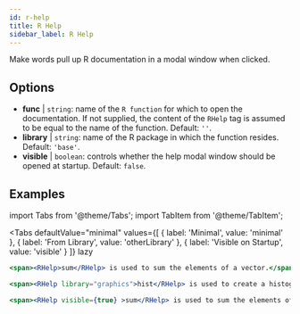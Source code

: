 ```yaml
---
id: r-help
title: R Help
sidebar_label: R Help
---
```


Make words pull up R documentation in a modal window when clicked.

## Options

* __func__ | `string`: name of the `R function` for which to open the documentation. If not supplied, the content of the `RHelp` tag is assumed to be equal to the name of the function. Default: `''`.
* __library__ | `string`: name of the R package in which the function resides. Default: `'base'`.
* __visible__ | `boolean`: controls whether the help modal window should be opened at startup. Default: `false`.


## Examples

import Tabs from '@theme/Tabs';
import TabItem from '@theme/TabItem';

<Tabs
    defaultValue="minimal"
    values={[
        { label: 'Minimal', value: 'minimal' },
        { label: 'From Library', value: 'otherLibrary' },
        { label: 'Visible on Startup', value: 'visible' }
    ]}
    lazy
>

<TabItem value="minimal" >

```jsx live
<span><RHelp>sum</RHelp> is used to sum the elements of a vector.</span>
```

</TabItem>

<TabItem value="otherLibrary" >

```jsx live
<span><RHelp library="graphics">hist</RHelp> is used to create a histogram.</span>
```

</TabItem>

<TabItem value="visible" >

```jsx live
<span><RHelp visible={true} >sum</RHelp> is used to sum the elements of a vector.</span>
```

</TabItem>

</Tabs>
